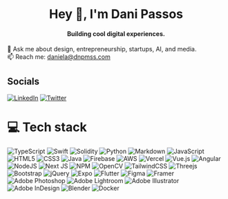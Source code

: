 <h1 align="center">Hey 👋, I'm Dani Passos</h1>
<h4 align="center">Building cool digital experiences.</h4>

💬 Ask me about design, entrepreneurship, startups, AI, and media.
<br>📫 Reach me: daniela@dnpmss.com

## Socials
[![LinkedIn](https://img.shields.io/badge/LinkedIn-%230077B5.svg?logo=linkedin&logoColor=white)](https://linkedin.com/in/danipassos) 
[![Twitter](https://img.shields.io/badge/Twitter-%231DA1F2.svg?logo=Twitter&logoColor=white)](https://twitter.com/danizeres) 

# 💻 Tech stack
![TypeScript](https://img.shields.io/badge/typescript-%23007ACC.svg?style=plastic&logo=typescript&logoColor=white) ![Swift](https://img.shields.io/badge/swift-F54A2A?style=plastic&logo=swift&logoColor=white) ![Solidity](https://img.shields.io/badge/Solidity-%23363636.svg?style=plastic&logo=solidity&logoColor=white) ![Python](https://img.shields.io/badge/python-3670A0?style=plastic&logo=python&logoColor=ffdd54) ![Markdown](https://img.shields.io/badge/markdown-%23000000.svg?style=plastic&logo=markdown&logoColor=white) ![JavaScript](https://img.shields.io/badge/javascript-%23323330.svg?style=plastic&logo=javascript&logoColor=%23F7DF1E) ![HTML5](https://img.shields.io/badge/html5-%23E34F26.svg?style=plastic&logo=html5&logoColor=white) ![CSS3](https://img.shields.io/badge/css3-%231572B6.svg?style=plastic&logo=css3&logoColor=white) ![Java](https://img.shields.io/badge/java-%23ED8B00.svg?style=plastic&logo=java&logoColor=white) ![Firebase](https://img.shields.io/badge/firebase-%23039BE5.svg?style=plastic&logo=firebase) ![AWS](https://img.shields.io/badge/AWS-%23FF9900.svg?style=plastic&logo=amazon-aws&logoColor=white) ![Vercel](https://img.shields.io/badge/vercel-%23000000.svg?style=plastic&logo=vercel&logoColor=white) ![Vue.js](https://img.shields.io/badge/vuejs-%2335495e.svg?style=plastic&logo=vuedotjs&logoColor=%234FC08D) ![Angular](https://img.shields.io/badge/angular-%23DD0031.svg?style=plastic&logo=angular&logoColor=white) ![NodeJS](https://img.shields.io/badge/node.js-6DA55F?style=plastic&logo=node.js&logoColor=white) ![Next JS](https://img.shields.io/badge/Next-black?style=plastic&logo=next.js&logoColor=white) ![NPM](https://img.shields.io/badge/NPM-%23000000.svg?style=plastic&logo=npm&logoColor=white) ![OpenCV](https://img.shields.io/badge/opencv-%23white.svg?style=plastic&logo=opencv&logoColor=white) ![TailwindCSS](https://img.shields.io/badge/tailwindcss-%2338B2AC.svg?style=plastic&logo=tailwind-css&logoColor=white) ![Threejs](https://img.shields.io/badge/threejs-black?style=plastic&logo=three.js&logoColor=white) ![Bootstrap](https://img.shields.io/badge/bootstrap-%23563D7C.svg?style=plastic&logo=bootstrap&logoColor=white) ![jQuery](https://img.shields.io/badge/jquery-%230769AD.svg?style=plastic&logo=jquery&logoColor=white) ![Expo](https://img.shields.io/badge/expo-1C1E24?style=plastic&logo=expo&logoColor=#D04A37) ![Flutter](https://img.shields.io/badge/Flutter-%2302569B.svg?style=plastic&logo=Flutter&logoColor=white) 	![Figma](https://img.shields.io/badge/figma-%23F24E1E.svg?style=plastic&logo=figma&logoColor=white) ![Framer](https://img.shields.io/badge/Framer-black?style=plastic&logo=framer&logoColor=blue) ![Adobe Photoshop](https://img.shields.io/badge/adobephotoshop-%2331A8FF.svg?style=plastic&logo=adobephotoshop&logoColor=white) ![Adobe Lightroom](https://img.shields.io/badge/Adobe%20Lightroom-31A8FF.svg?style=plastic&logo=Adobe%20Lightroom&logoColor=white) ![Adobe Illustrator](https://img.shields.io/badge/adobeillustrator-%23FF9A00.svg?style=plastic&logo=adobeillustrator&logoColor=white) ![Adobe InDesign](https://img.shields.io/badge/Adobe%20InDesign-49021F?style=plastic&logo=adobeindesign&logoColor=white) ![Blender](https://img.shields.io/badge/blender-%23F5792A.svg?style=plastic&logo=blender&logoColor=white) ![Docker](https://img.shields.io/badge/docker-%230db7ed.svg?style=plastic&logo=docker&logoColor=white)


